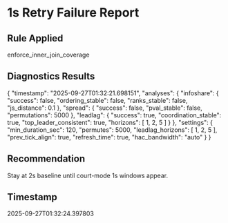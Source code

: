 # 1s Retry Failure Report

## Rule Applied
enforce_inner_join_coverage

## Diagnostics Results
{
  "timestamp": "2025-09-27T01:32:21.698151",
  "analyses": {
    "infoshare": {
      "success": false,
      "ordering_stable": false,
      "ranks_stable": false,
      "js_distance": 0.1
    },
    "spread": {
      "success": false,
      "pval_stable": false,
      "permutations": 5000
    },
    "leadlag": {
      "success": true,
      "coordination_stable": true,
      "top_leader_consistent": true,
      "horizons": [
        1,
        2,
        5
      ]
    }
  },
  "settings": {
    "min_duration_sec": 120,
    "permutes": 5000,
    "leadlag_horizons": [
      1,
      2,
      5
    ],
    "prev_tick_align": true,
    "refresh_time": true,
    "hac_bandwidth": "auto"
  }
}

## Recommendation
Stay at 2s baseline until court-mode 1s windows appear.

## Timestamp
2025-09-27T01:32:24.397803
